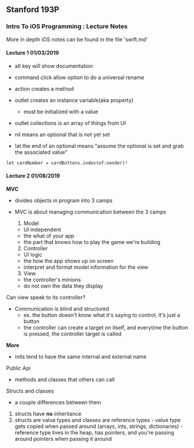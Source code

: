 ## Stanford 193P
### Intro To iOS Programming : Lecture Notes

More in depth iOS notes can be found in the file 'swift.md'

#### Lecture 1 01/03/2019

- alt key will show documentation
- command click allow option to do a universal rename
- action creates a method
- outlet creates an instance variable(aka property)
  - must be initialized with a value
- outlet collections is an array of things from UI
- nil means an optional that is not yet set

- !at the end of an optional means "assume the optional is set and grab the associated value"

`let cardNumber = cardButtons.index(of:sender)!`

#### Lecture 2 01/08/2019

**MVC**
- divides objects in program into 3 camps
- MVC is about managing communication between the 3 camps

  1. Model
    - UI independent
    - the what of your app
    - the part that knows how to play the game we're building

  2. Controller
    - UI logic
    - the how the app shows up on screen
    - interpret and format model information for the view

  3. View
    - the controller's minions
    - do not own the data they display

Can view speak to its controller?
  - Communication is blind and structured
    - ex. the button doesn't know what it's saying to control, it's just a button
    - the controller can create a target on itself, and everytime the button is pressed, the controller target is called

**More**

- inits tend to have the same internal and external name

Public Api
  - methods and classes that others can call

Structs and classes
  - a couple differences between them

  1. structs have **no** inheritance
  2. structs are value types and classes are reference types
    - value type gets copied when passed around (arrays, ints, strings, dictionaries)
    - reference type lives in the heap, has pointers, and you're passing around pointers when passing it around
